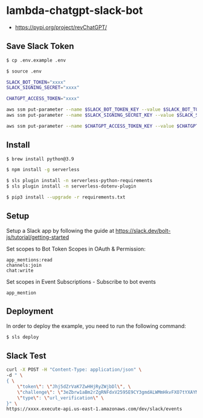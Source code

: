 # lambda-chatgpt-slack-bot

* <https://pypi.org/project/revChatGPT/>

## Save Slack Token

```bash
$ cp .env.example .env

$ source .env

SLACK_BOT_TOKEN="xxxx"
SLACK_SIGNING_SECRET="xxxx"

CHATGPT_ACCESS_TOKEN="xxxx"

aws ssm put-parameter --name $SLACK_BOT_TOKEN_KEY --value $SLACK_BOT_TOKEN --type SecureString --overwrite --region $AWS_REGION
aws ssm put-parameter --name $SLACK_SIGNING_SECRET_KEY --value $SLACK_SIGNING_SECRET --type SecureString --overwrite --region $AWS_REGION

aws ssm put-parameter --name $CHATGPT_ACCESS_TOKEN_KEY --value $CHATGPT_ACCESS_TOKEN --type SecureString --overwrite --region $AWS_REGION
```

## Install

```bash
$ brew install python@3.9

$ npm install -g serverless

$ sls plugin install -n serverless-python-requirements
$ sls plugin install -n serverless-dotenv-plugin

$ pip3 install --upgrade -r requirements.txt
```

## Setup

Setup a Slack app by following the guide at https://slack.dev/bolt-js/tutorial/getting-started

Set scopes to Bot Token Scopes in OAuth & Permission:

```
app_mentions:read
channels:join
chat:write
```

Set scopes in Event Subscriptions - Subscribe to bot events

```
app_mention
```

## Deployment

In order to deploy the example, you need to run the following command:

```bash
$ sls deploy
```

## Slack Test

```bash
curl -X POST -H "Content-Type: application/json" \
-d " \
{ \
    \"token\": \"Jhj5dZrVaK7ZwHHjRyZWjbDl\", \
    \"challenge\": \"3eZbrw1aBm2rZgRNFdxV2595E9CY3gmdALWMmHkvFXO7tYXAYM8P\", \
    \"type\": \"url_verification\" \
}" \
https://xxxx.execute-api.us-east-1.amazonaws.com/dev/slack/events
```
